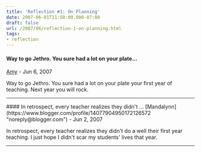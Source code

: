 ```yaml
---
title: 'Reflection #1: On Planning'
date: 2007-06-01T11:50:00.000-07:00
draft: false
url: /2007/06/reflection-1-on-planning.html
tags: 
- reflection
---
```


#### Way to go Jethro. You sure had a lot on your plate...
[Amy](https://www.blogger.com/profile/16730340954836360884 "noreply@blogger.com") - <time datetime="2007-06-02T13:48:00.000-07:00">Jun 6, 2007</time>

Way to go Jethro. You sure had a lot on your plate your first year of teaching. Next year you will rock.
<hr />
#### In retrospect, every teacher realizes they didn't ...
[Mandalynn](https://www.blogger.com/profile/14077904950172126572 "noreply@blogger.com") - <time datetime="2007-06-05T07:14:00.000-07:00">Jun 2, 2007</time>

In retrospect, every teacher realizes they didn't do a well their first year teaching. I just hope I didn't scar my students' lives that year.
<hr />
